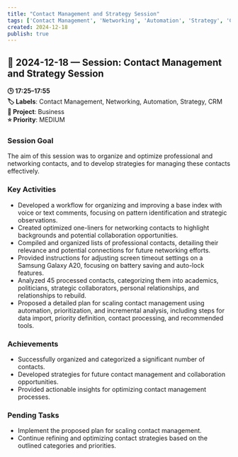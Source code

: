 ```yaml
---
title: "Contact Management and Strategy Session"
tags: ['Contact Management', 'Networking', 'Automation', 'Strategy', 'CRM']
created: 2024-12-18
publish: true
---
```


## 📅 2024-12-18 — Session: Contact Management and Strategy Session

**🕒 17:25–17:55**  
**🏷️ Labels**: Contact Management, Networking, Automation, Strategy, CRM  
**📂 Project**: Business  
**⭐ Priority**: MEDIUM  


### Session Goal
The aim of this session was to organize and optimize professional and networking contacts, and to develop strategies for managing these contacts effectively.

### Key Activities
- Developed a workflow for organizing and improving a base index with voice or text comments, focusing on pattern identification and strategic observations.
- Created optimized one-liners for networking contacts to highlight backgrounds and potential collaboration opportunities.
- Compiled and organized lists of professional contacts, detailing their relevance and potential connections for future networking efforts.
- Provided instructions for adjusting screen timeout settings on a Samsung Galaxy A20, focusing on battery saving and auto-lock features.
- Analyzed 45 processed contacts, categorizing them into academics, politicians, strategic collaborators, personal relationships, and relationships to rebuild.
- Proposed a detailed plan for scaling contact management using automation, prioritization, and incremental analysis, including steps for data import, priority definition, contact processing, and recommended tools.

### Achievements
- Successfully organized and categorized a significant number of contacts.
- Developed strategies for future contact management and collaboration opportunities.
- Provided actionable insights for optimizing contact management processes.

### Pending Tasks
- Implement the proposed plan for scaling contact management.
- Continue refining and optimizing contact strategies based on the outlined categories and priorities.
